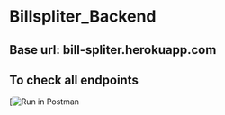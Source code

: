 # Billspliter_Backend

## Base url: bill-spliter.herokuapp.com


## To check all endpoints

[![Run in Postman](https://www.postman.com/rajesh2001/workspace/bill-splitter-api/request/23160950-e14e695f-9b56-4750-ab2a-964df2044002)



 
